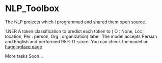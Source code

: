# NLP_Toolbox
The NLP projects which I programmed and shared them open source.

1.NER
A token classification to predict each token to  ( O : None, Loc : location, Per : person, Org : organization) label.
The model accepts Persian and English and performed 95% f1-score. You can check the model on [huggingface page](https://huggingface.co/AliFartout/Roberta-fa-en-ner)

More tasks Soon...
